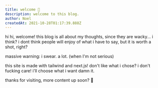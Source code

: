 ```yaml
---
title: welcome 🌺
description: welcome to this blog.
author: Noel
createdAt: 2021-10-28T01:17:39.888Z
---
```


hi hi, welcome! this blog is all about my thoughts, since they are wacky... i think? i dont think people will enjoy of what
i have to say, but it is worth a shot, right?

massive warning: i swear. a lot. (when I'm not serious)

this site is made with tailwind and next.js! don't like what i chose? i don't fucking care! i'll choose what i want damn it.

thanks for visiting, more content up soon? :eyes:
